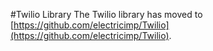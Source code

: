 #Twilio Library
The Twilio library has moved to [https://github.com/electricimp/Twilio](https://github.com/electricimp/Twilio).
